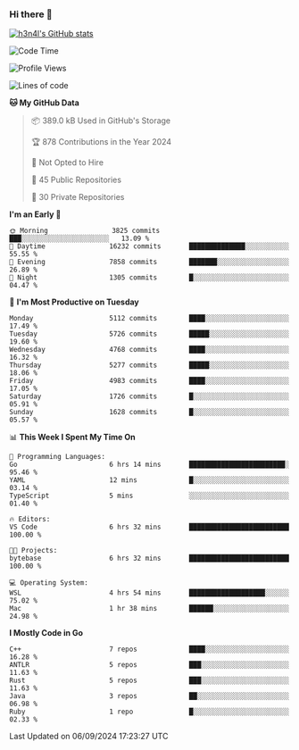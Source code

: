 ### Hi there 👋

[![h3n4l's GitHub stats](https://github-readme-stats.vercel.app/api?username=h3n4l&count_private=true&show_icons=true&theme=radical)](https://github.com/h3n4l/github-readme-stats)

<!--START_SECTION:waka-->
![Code Time](http://img.shields.io/badge/Code%20Time-1%2C919%20hrs%2049%20mins-blue)

![Profile Views](http://img.shields.io/badge/Profile%20Views-6-blue)

![Lines of code](https://img.shields.io/badge/From%20Hello%20World%20I%27ve%20Written-11.3%20million%20lines%20of%20code-blue)

**🐱 My GitHub Data** 

> 📦 389.0 kB Used in GitHub's Storage 
 > 
> 🏆 878 Contributions in the Year 2024
 > 
> 🚫 Not Opted to Hire
 > 
> 📜 45 Public Repositories 
 > 
> 🔑 30 Private Repositories 
 > 
**I'm an Early 🐤** 

```text
🌞 Morning                3825 commits        ███░░░░░░░░░░░░░░░░░░░░░░   13.09 % 
🌆 Daytime                16232 commits       ██████████████░░░░░░░░░░░   55.55 % 
🌃 Evening                7858 commits        ███████░░░░░░░░░░░░░░░░░░   26.89 % 
🌙 Night                  1305 commits        █░░░░░░░░░░░░░░░░░░░░░░░░   04.47 % 
```
📅 **I'm Most Productive on Tuesday** 

```text
Monday                   5112 commits        ████░░░░░░░░░░░░░░░░░░░░░   17.49 % 
Tuesday                  5726 commits        █████░░░░░░░░░░░░░░░░░░░░   19.60 % 
Wednesday                4768 commits        ████░░░░░░░░░░░░░░░░░░░░░   16.32 % 
Thursday                 5277 commits        █████░░░░░░░░░░░░░░░░░░░░   18.06 % 
Friday                   4983 commits        ████░░░░░░░░░░░░░░░░░░░░░   17.05 % 
Saturday                 1726 commits        █░░░░░░░░░░░░░░░░░░░░░░░░   05.91 % 
Sunday                   1628 commits        █░░░░░░░░░░░░░░░░░░░░░░░░   05.57 % 
```


📊 **This Week I Spent My Time On** 

```text
💬 Programming Languages: 
Go                       6 hrs 14 mins       ████████████████████████░   95.46 % 
YAML                     12 mins             █░░░░░░░░░░░░░░░░░░░░░░░░   03.14 % 
TypeScript               5 mins              ░░░░░░░░░░░░░░░░░░░░░░░░░   01.40 % 

🔥 Editors: 
VS Code                  6 hrs 32 mins       █████████████████████████   100.00 % 

🐱‍💻 Projects: 
bytebase                 6 hrs 32 mins       █████████████████████████   100.00 % 

💻 Operating System: 
WSL                      4 hrs 54 mins       ███████████████████░░░░░░   75.02 % 
Mac                      1 hr 38 mins        ██████░░░░░░░░░░░░░░░░░░░   24.98 % 
```

**I Mostly Code in Go** 

```text
C++                      7 repos             ████░░░░░░░░░░░░░░░░░░░░░   16.28 % 
ANTLR                    5 repos             ███░░░░░░░░░░░░░░░░░░░░░░   11.63 % 
Rust                     5 repos             ███░░░░░░░░░░░░░░░░░░░░░░   11.63 % 
Java                     3 repos             ██░░░░░░░░░░░░░░░░░░░░░░░   06.98 % 
Ruby                     1 repo              █░░░░░░░░░░░░░░░░░░░░░░░░   02.33 % 
```




 Last Updated on 06/09/2024 17:23:27 UTC
<!--END_SECTION:waka-->

